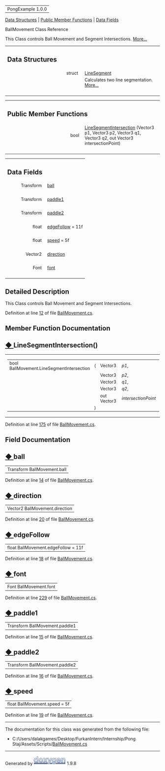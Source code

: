 <div id="top">

<div id="titlearea">

<table data-cellspacing="0" data-cellpadding="0">
<colgroup>
<col style="width: 100%" />
</colgroup>
<tbody>
<tr id="projectrow" class="odd">
<td id="projectalign"><div id="projectname">
PongExample<span id="projectnumber"> 1.0.0</span>
</div></td>
</tr>
</tbody>
</table>

</div>

</div>

<div class="header">

<div class="summary">

[Data Structures](#nested-classes) \| [Public Member
Functions](#pub-methods) \| [Data Fields](#pub-attribs)

</div>

<div class="headertitle">

<div class="title">

BallMovement Class Reference

</div>

</div>

</div>

<div class="contents">

This Class controls Ball Movement and Segment Intersections.
[More...](class_ball_movement.html#details)

<table class="memberdecls">
<colgroup>
<col style="width: 50%" />
<col style="width: 50%" />
</colgroup>
<tbody>
<tr class="odd heading">
<td colspan="2"><h2 id="data-structures" class="groupheader"><span
id="nested-classes"></span> Data Structures</h2></td>
</tr>
<tr class="even memitem:">
<td class="memItemLeft" style="text-align: right;"
data-valign="top">struct  </td>
<td class="memItemRight" data-valign="bottom"><a
href="struct_ball_movement_1_1_line_segment.html"
class="el">LineSegment</a></td>
</tr>
<tr class="odd memdesc:">
<td class="mdescLeft"> </td>
<td class="mdescRight">Calculates two line segmentation. <a
href="struct_ball_movement_1_1_line_segment.html#details">More...</a><br />
</td>
</tr>
<tr class="even separator:">
<td colspan="2" class="memSeparator"> </td>
</tr>
</tbody>
</table>

<table class="memberdecls">
<colgroup>
<col style="width: 50%" />
<col style="width: 50%" />
</colgroup>
<tbody>
<tr class="odd heading">
<td colspan="2"><h2 id="public-member-functions"
class="groupheader"><span id="pub-methods"></span> Public Member
Functions</h2></td>
</tr>
<tr id="r_a2c6180a5d985ce8c7c39596ab9e5d9a3"
class="even memitem:a2c6180a5d985ce8c7c39596ab9e5d9a3">
<td class="memItemLeft" style="text-align: right;"
data-valign="top">bool </td>
<td class="memItemRight" data-valign="bottom"><a
href="class_ball_movement.html#a2c6180a5d985ce8c7c39596ab9e5d9a3"
class="el">LineSegmentIntersection</a> (Vector3 p1, Vector3 p2, Vector3
q1, Vector3 q2, out Vector3 intersectionPoint)</td>
</tr>
<tr class="odd separator:a2c6180a5d985ce8c7c39596ab9e5d9a3">
<td colspan="2" class="memSeparator"> </td>
</tr>
</tbody>
</table>

<table class="memberdecls">
<colgroup>
<col style="width: 50%" />
<col style="width: 50%" />
</colgroup>
<tbody>
<tr class="odd heading">
<td colspan="2"><h2 id="data-fields" class="groupheader"><span
id="pub-attribs"></span> Data Fields</h2></td>
</tr>
<tr id="r_ab2657ddd68ebf02876c11212145fcfdb"
class="even memitem:ab2657ddd68ebf02876c11212145fcfdb">
<td class="memItemLeft" style="text-align: right;"
data-valign="top">Transform </td>
<td class="memItemRight" data-valign="bottom"><a
href="class_ball_movement.html#ab2657ddd68ebf02876c11212145fcfdb"
class="el">ball</a></td>
</tr>
<tr class="odd separator:ab2657ddd68ebf02876c11212145fcfdb">
<td colspan="2" class="memSeparator"> </td>
</tr>
<tr id="r_afc7bd1ba11daafd6825473d72337f708"
class="even memitem:afc7bd1ba11daafd6825473d72337f708">
<td class="memItemLeft" style="text-align: right;"
data-valign="top">Transform </td>
<td class="memItemRight" data-valign="bottom"><a
href="class_ball_movement.html#afc7bd1ba11daafd6825473d72337f708"
class="el">paddle1</a></td>
</tr>
<tr class="odd separator:afc7bd1ba11daafd6825473d72337f708">
<td colspan="2" class="memSeparator"> </td>
</tr>
<tr id="r_ae6fbc952b54fb915ac79385d0a55ecc0"
class="even memitem:ae6fbc952b54fb915ac79385d0a55ecc0">
<td class="memItemLeft" style="text-align: right;"
data-valign="top">Transform </td>
<td class="memItemRight" data-valign="bottom"><a
href="class_ball_movement.html#ae6fbc952b54fb915ac79385d0a55ecc0"
class="el">paddle2</a></td>
</tr>
<tr class="odd separator:ae6fbc952b54fb915ac79385d0a55ecc0">
<td colspan="2" class="memSeparator"> </td>
</tr>
<tr id="r_aa33416010b3040ac39e7b02bfa7aa95a"
class="even memitem:aa33416010b3040ac39e7b02bfa7aa95a">
<td class="memItemLeft" style="text-align: right;"
data-valign="top">float </td>
<td class="memItemRight" data-valign="bottom"><a
href="class_ball_movement.html#aa33416010b3040ac39e7b02bfa7aa95a"
class="el">edgeFollow</a> = 11f</td>
</tr>
<tr class="odd separator:aa33416010b3040ac39e7b02bfa7aa95a">
<td colspan="2" class="memSeparator"> </td>
</tr>
<tr id="r_ae5be514e8f3c1b3af767d5a8627c9277"
class="even memitem:ae5be514e8f3c1b3af767d5a8627c9277">
<td class="memItemLeft" style="text-align: right;"
data-valign="top">float </td>
<td class="memItemRight" data-valign="bottom"><a
href="class_ball_movement.html#ae5be514e8f3c1b3af767d5a8627c9277"
class="el">speed</a> = 5f</td>
</tr>
<tr class="odd separator:ae5be514e8f3c1b3af767d5a8627c9277">
<td colspan="2" class="memSeparator"> </td>
</tr>
<tr id="r_ac6a63f2cbb61ce14dda95621177ee843"
class="even memitem:ac6a63f2cbb61ce14dda95621177ee843">
<td class="memItemLeft" style="text-align: right;"
data-valign="top">Vector2 </td>
<td class="memItemRight" data-valign="bottom"><a
href="class_ball_movement.html#ac6a63f2cbb61ce14dda95621177ee843"
class="el">direction</a></td>
</tr>
<tr class="odd separator:ac6a63f2cbb61ce14dda95621177ee843">
<td colspan="2" class="memSeparator"> </td>
</tr>
<tr id="r_a5866f553f594be14a85c88de4fcdf36f"
class="even memitem:a5866f553f594be14a85c88de4fcdf36f">
<td class="memItemLeft" style="text-align: right;"
data-valign="top">Font </td>
<td class="memItemRight" data-valign="bottom"><a
href="class_ball_movement.html#a5866f553f594be14a85c88de4fcdf36f"
class="el">font</a></td>
</tr>
<tr class="odd separator:a5866f553f594be14a85c88de4fcdf36f">
<td colspan="2" class="memSeparator"> </td>
</tr>
</tbody>
</table>

<span id="details"></span>

## Detailed Description

<div class="textblock">

This Class controls Ball Movement and Segment Intersections.

Definition at line
<a href="_ball_movement_8cs_source.html#l00012" class="el">12</a> of
file
<a href="_ball_movement_8cs_source.html" class="el">BallMovement.cs</a>.

</div>

## Member Function Documentation

<span id="a2c6180a5d985ce8c7c39596ab9e5d9a3"></span>

## <span class="permalink">[◆ ](#a2c6180a5d985ce8c7c39596ab9e5d9a3)</span>LineSegmentIntersection()

<div class="memitem">

<div class="memproto">

<table class="mlabels">
<colgroup>
<col style="width: 50%" />
<col style="width: 50%" />
</colgroup>
<tbody>
<tr class="odd">
<td class="mlabels-left"><table class="memname">
<tbody>
<tr class="odd">
<td class="memname">bool BallMovement.LineSegmentIntersection</td>
<td>(</td>
<td class="paramtype">Vector3 </td>
<td class="paramname"><em>p1</em>,</td>
</tr>
<tr class="even">
<td class="paramkey"></td>
<td></td>
<td class="paramtype">Vector3 </td>
<td class="paramname"><em>p2</em>,</td>
</tr>
<tr class="odd">
<td class="paramkey"></td>
<td></td>
<td class="paramtype">Vector3 </td>
<td class="paramname"><em>q1</em>,</td>
</tr>
<tr class="even">
<td class="paramkey"></td>
<td></td>
<td class="paramtype">Vector3 </td>
<td class="paramname"><em>q2</em>,</td>
</tr>
<tr class="odd">
<td class="paramkey"></td>
<td></td>
<td class="paramtype">out Vector3 </td>
<td class="paramname"><em>intersectionPoint</em> </td>
</tr>
<tr class="even">
<td></td>
<td>)</td>
<td></td>
<td></td>
</tr>
</tbody>
</table></td>
<td class="mlabels-right"><span class="mlabels"><span
class="mlabel">inline</span></span></td>
</tr>
</tbody>
</table>

</div>

<div class="memdoc">

Definition at line
<a href="_ball_movement_8cs_source.html#l00175" class="el">175</a> of
file
<a href="_ball_movement_8cs_source.html" class="el">BallMovement.cs</a>.

</div>

</div>

## Field Documentation

<span id="ab2657ddd68ebf02876c11212145fcfdb"></span>

## <span class="permalink">[◆ ](#ab2657ddd68ebf02876c11212145fcfdb)</span>ball

<div class="memitem">

<div class="memproto">

|                             |
|-----------------------------|
| Transform BallMovement.ball |

</div>

<div class="memdoc">

Definition at line
<a href="_ball_movement_8cs_source.html#l00014" class="el">14</a> of
file
<a href="_ball_movement_8cs_source.html" class="el">BallMovement.cs</a>.

</div>

</div>

<span id="ac6a63f2cbb61ce14dda95621177ee843"></span>

## <span class="permalink">[◆ ](#ac6a63f2cbb61ce14dda95621177ee843)</span>direction

<div class="memitem">

<div class="memproto">

|                                |
|--------------------------------|
| Vector2 BallMovement.direction |

</div>

<div class="memdoc">

Definition at line
<a href="_ball_movement_8cs_source.html#l00020" class="el">20</a> of
file
<a href="_ball_movement_8cs_source.html" class="el">BallMovement.cs</a>.

</div>

</div>

<span id="aa33416010b3040ac39e7b02bfa7aa95a"></span>

## <span class="permalink">[◆ ](#aa33416010b3040ac39e7b02bfa7aa95a)</span>edgeFollow

<div class="memitem">

<div class="memproto">

|                                     |
|-------------------------------------|
| float BallMovement.edgeFollow = 11f |

</div>

<div class="memdoc">

Definition at line
<a href="_ball_movement_8cs_source.html#l00018" class="el">18</a> of
file
<a href="_ball_movement_8cs_source.html" class="el">BallMovement.cs</a>.

</div>

</div>

<span id="a5866f553f594be14a85c88de4fcdf36f"></span>

## <span class="permalink">[◆ ](#a5866f553f594be14a85c88de4fcdf36f)</span>font

<div class="memitem">

<div class="memproto">

|                        |
|------------------------|
| Font BallMovement.font |

</div>

<div class="memdoc">

Definition at line
<a href="_ball_movement_8cs_source.html#l00229" class="el">229</a> of
file
<a href="_ball_movement_8cs_source.html" class="el">BallMovement.cs</a>.

</div>

</div>

<span id="afc7bd1ba11daafd6825473d72337f708"></span>

## <span class="permalink">[◆ ](#afc7bd1ba11daafd6825473d72337f708)</span>paddle1

<div class="memitem">

<div class="memproto">

|                                |
|--------------------------------|
| Transform BallMovement.paddle1 |

</div>

<div class="memdoc">

Definition at line
<a href="_ball_movement_8cs_source.html#l00015" class="el">15</a> of
file
<a href="_ball_movement_8cs_source.html" class="el">BallMovement.cs</a>.

</div>

</div>

<span id="ae6fbc952b54fb915ac79385d0a55ecc0"></span>

## <span class="permalink">[◆ ](#ae6fbc952b54fb915ac79385d0a55ecc0)</span>paddle2

<div class="memitem">

<div class="memproto">

|                                |
|--------------------------------|
| Transform BallMovement.paddle2 |

</div>

<div class="memdoc">

Definition at line
<a href="_ball_movement_8cs_source.html#l00016" class="el">16</a> of
file
<a href="_ball_movement_8cs_source.html" class="el">BallMovement.cs</a>.

</div>

</div>

<span id="ae5be514e8f3c1b3af767d5a8627c9277"></span>

## <span class="permalink">[◆ ](#ae5be514e8f3c1b3af767d5a8627c9277)</span>speed

<div class="memitem">

<div class="memproto">

|                               |
|-------------------------------|
| float BallMovement.speed = 5f |

</div>

<div class="memdoc">

Definition at line
<a href="_ball_movement_8cs_source.html#l00019" class="el">19</a> of
file
<a href="_ball_movement_8cs_source.html" class="el">BallMovement.cs</a>.

</div>

</div>

------------------------------------------------------------------------

The documentation for this class was generated from the following file:

- C:/Users/dalakgames/Desktop/FurkanIntern/Internship/Pong
  Staj/Assets/Scripts/<a href="_ball_movement_8cs_source.html" class="el">BallMovement.cs</a>

</div>

------------------------------------------------------------------------

<span class="small">Generated
by [<img src="doxygen.svg" class="footer" width="104" height="31"
alt="doxygen" />](https://www.doxygen.org/index.html) 1.9.8</span>
